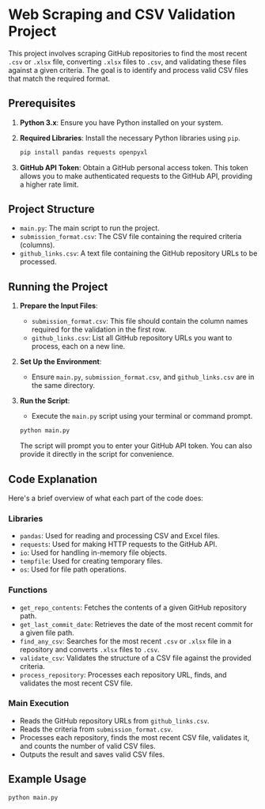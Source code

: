 # Web Scraping and CSV Validation Project

This project involves scraping GitHub repositories to find the most recent `.csv` or `.xlsx` file, converting `.xlsx` files to `.csv`, and validating these files against a given criteria. The goal is to identify and process valid CSV files that match the required format.

## Prerequisites

1. **Python 3.x**: Ensure you have Python installed on your system.
2. **Required Libraries**: Install the necessary Python libraries using `pip`.

    ```sh
    pip install pandas requests openpyxl
    ```

3. **GitHub API Token**: Obtain a GitHub personal access token. This token allows you to make authenticated requests to the GitHub API, providing a higher rate limit.

## Project Structure

- `main.py`: The main script to run the project.
- `submission_format.csv`: The CSV file containing the required criteria (columns).
- `github_links.csv`: A text file containing the GitHub repository URLs to be processed.

## Running the Project

1. **Prepare the Input Files**:
    - `submission_format.csv`: This file should contain the column names required for the validation in the first row.
    - `github_links.csv`: List all GitHub repository URLs you want to process, each on a new line.

2. **Set Up the Environment**:
    - Ensure `main.py`, `submission_format.csv`, and `github_links.csv` are in the same directory.

3. **Run the Script**:
    - Execute the `main.py` script using your terminal or command prompt.

    ```sh
    python main.py
    ```

    The script will prompt you to enter your GitHub API token. You can also provide it directly in the script for convenience.

## Code Explanation

Here's a brief overview of what each part of the code does:

### Libraries

- `pandas`: Used for reading and processing CSV and Excel files.
- `requests`: Used for making HTTP requests to the GitHub API.
- `io`: Used for handling in-memory file objects.
- `tempfile`: Used for creating temporary files.
- `os`: Used for file path operations.

### Functions

- `get_repo_contents`: Fetches the contents of a given GitHub repository path.
- `get_last_commit_date`: Retrieves the date of the most recent commit for a given file path.
- `find_any_csv`: Searches for the most recent `.csv` or `.xlsx` file in a repository and converts `.xlsx` files to `.csv`.
- `validate_csv`: Validates the structure of a CSV file against the provided criteria.
- `process_repository`: Processes each repository URL, finds, and validates the most recent CSV file.

### Main Execution

- Reads the GitHub repository URLs from `github_links.csv`.
- Reads the criteria from `submission_format.csv`.
- Processes each repository, finds the most recent CSV file, validates it, and counts the number of valid CSV files.
- Outputs the result and saves valid CSV files.

## Example Usage

```sh
python main.py
